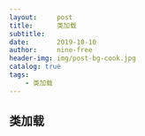 ```yaml
---
layout:     post
title:      类加载
subtitle: 
date:       2019-10-10
author:     nine-free
header-img: img/post-bg-cook.jpg
catalog: true
tags:
    - 类加载
---
```


## 类加载
